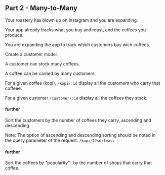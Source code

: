 ## Part 2 - Many-to-Many

Your roastery has blown up on instagram and you are expanding.

Your app already tracks what you buy and roast, and the coffees you produce.

You are expanding the app to track which customers buy wich coffees.

Create a customer model.

A customer can stock many coffees.

A coffee can be carried by many customers.

For a given coffee (kopi), `/kopi/:id` display all the customers who carry that coffeee.

For a given customer `/customer/:id` display all the coffees they stock.

#### further
Sort the customers by the number of coffees they carry, ascending and descending.

Note: The option of ascending and descending sorting should be noted in the query parameter of the request: `/kopi/1?sort=asc`

#### further
Sort the coffees by "popularity"- by the number of shops that carry that coffee.

